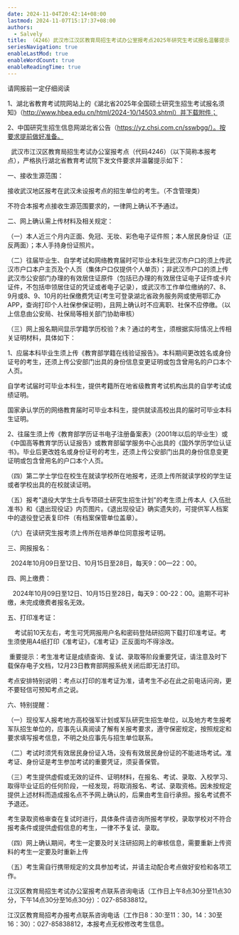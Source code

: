 ```yaml
---
date: 2024-11-04T20:42:14+08:00
lastmod: 2024-11-07T15:17:37+08:00
authors:
  - Salvely
title: （4246）武汉市江汉区教育局招生考试办公室报考点2025年研究生考试报名温馨提示
seriesNavigation: true
enableLastMod: true
enableWordCount: true
enableReadingTime: true
---
```


请网报前一定仔细阅读

1、湖北省教育考试院网站上的《湖北省2025年全国硕士研究生招生考试报名须知》（http://www.hbea.edu.cn/html/2024-10/14503.shtml）并下载附件；

2、中国研究生招生信息网湖北省公告（https://yz.chsi.com.cn/sswbgg/）。按要求提前做好准备。

  武汉市江汉区教育局招生考试办公室报考点（代码4246）（以下简称本报考点），严格执行湖北省教育考试院下发文件要求并温馨提示如下：

一、接收生源范围：

接收武汉地区报考在武汉未设报考点的招生单位的考生。（不含管理类）

不符合本报考点接收生源范围要求的，一律网上确认不予通过。

二、网上确认需上传材料及相关规定：

（一）本人近三个月内正面、免冠、无妆、彩色电子证件照；本人居民身份证（正反两面）；本人手持身份证照片。

（二）往届毕业生、自学考试和网络教育届时可毕业本科生武汉市户口的须上传武汉市户口本户主页及个人页（集体户口仅提供个人单页）；非武汉市户口的须上传武汉市公安部门办理的有效居住证原件（包括已办理的有效居住证电子证件或卡片证件，不包括申领居住证的凭证或者电子记录），或武汉市工作单位缴纳的7、8、9月或8、9、10月的社保缴费凭证(考生可登录湖北省政务服务网或使用鄂汇办APP，查询打印个人社保参保证明)，且网上确认时不应离职、社保不应停缴。（以上信息由公安局、社保局等相关部门协助审核）

（三）网上报名期间显示学籍学历校验？未？通过的考生，须根据实际情况上传相关证明材料，具体如下：

1、应届本科毕业生须上传《教育部学籍在线验证报告》。本科期间更改姓名或身份证号的考生，还须上传公安部门出具的身份信息变更证明或包含曾用名的户口本个人页。

自学考试届时可毕业本科生，提供考籍所在地省级教育考试机构出具的自学考试成绩证明。

国家承认学历的网络教育届时可毕业本科生，提供就读高校出具的届时可毕业本科生证明。

2、往届生须上传《教育部学历证书电子注册备案表》（2001年以后的毕业生）或《中国高等教育学历认证报告》或教育部留学服务中心出具的《国外学历学位认证书》。毕业后更改姓名或身份证号的考生，还须上传公安部门出具的身份信息变更证明或包含曾用名的户口本个人页。

（四）第二学士学位在校生在就读学校所在地报考，还须上传所就读学校的学生证或者学校出具的在校就读证明。

（五）报考"退役大学生士兵专项硕士研究生招生计划"的考生须上传本人《入伍批准书》和《退出现役证》内页图片。《退出现役证》确实遗失的，可提供军人档案中的退役登记表复印件（有档案保管单位盖章）。

（六）在读研究生报考须上传所在培养单位同意报考证明。

三、网报报名：

  2024年10月09日至12日、10月15日至28日，每天9：00—22：00。

四、网上缴费：

   2024年10月09日至12日、10月15日至28日，每天9：00-22：00。逾期不可补缴，未完成缴费者报名无效。

五、打印准考证：

    考试前10天左右，考生可凭网报用户名和密码登陆研招网下载打印准考证。考生须使用A4纸打印《准考证》，《准考证》正反面均不得涂改。

 重要提示：考生准考证是成绩查询、复试、录取等阶段重要凭证，请注意及时下载保存电子文档，12月23日教育部网报系统关闭后即无法打印。

考点安排特别说明：考点以打印的准考证为准，请考生不必在此之前电话问询，更不要轻信可预知考点之说。

六、特别提醒：

（一）现役军人报考地方高校强军计划或军队研究生招生单位，以及地方考生报考军队招生单位的，应事先认真阅读了解有关报考要求，遵守保密规定，按照规定和要求填写报考信息，不明之处应事先与招生单位联系。

（二）考试时须凭有效居民身份证入场，没有有效居民身份证的不能进场考试。准考证、身份证是考生参加考试的重要凭证，须妥善保管。

（三）考生提供虚假或无效的证件、证明材料，在报名、考试、录取、入校学习、取得毕业证后的任何阶段，一经发现，将取消报名、考试、录取资格。因未按规定提供上述材料而造成报名点不予网上确认的，后果由考生自行承担。报名考试费不予退还。

考生录取资格审查在复试时进行，具体条件请咨询所报考学校，录取学校对不符合报考条件或提供虚假信息的考生，一律不予复试、录取。

（四）网上确认期间，考生一定要及时关注研招网上的审核信息，需要重新上传资料的考生一定要及时重新上传

（五）考生需自行携带规定的文具参加考试，并请主动配合考点做好安检和各项工作。

江汉区教育局招生考试办公室报考点联系咨询电话（工作日上午8点30分至11点30分，下午14点30分至16点30分）：027-85838812。

江汉区教育局招考办报考点联系咨询电话（工作日8：30:至11：30，14：30至16：30）：027-85838812，本报考点无权修改考生信息。
